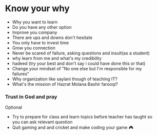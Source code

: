 # Know your why

- Why you want to learn
- Do you have any other option
- Improve you company
- There are ups and downs don't hesitate
- You only have to invest time
- Grow you connection
- Never be scared of failure, asking questions and insult(as a student)
- why learn from me and what's my credibility
- hadeed (try your best and don't say i could have done this or that)
- Change your mindset of "No one else but I'm responsible for my failures"
- Why organization like saylani though of teaching IT?
- What's the mission of Hazrat Molana Bashir farooqi?

### Trust in God and pray

Optional

- Try to prepare for class and learn topics before teacher has taught so you can ask relevant question
- Quit gaming and and cricket and make coding your game 🎮
